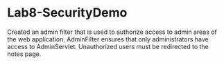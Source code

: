 # Lab8-SecurityDemo
 
Created an admin filter that is used to authorize access to admin areas of the web application.
AdminFilter ensures that only administrators have access to AdminServlet.  Unauthorized users must be redirected to the notes page.
